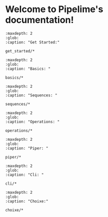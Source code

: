 <!-- .. Pipelime documentation master file, created by
   sphinx-quickstart on Wed Aug 31 10:56:12 2022.
   You can adapt this file completely to your liking, but it should at least
   contain the root `toctree` directive. -->

# Welcome to Pipelime's documentation!


```{toctree}
:maxdepth: 2
:glob:
:caption: "Get Started:"

get_started/*
```


```{toctree}
:maxdepth: 2
:glob: 
:caption: "Basics: "

basics/*
```

```{toctree}
:maxdepth: 2
:glob: 
:caption: "Sequences: "

sequences/*
```

```{toctree}
:maxdepth: 2
:glob: 
:caption: "Operations: "

operations/*
```

```{toctree}
:maxdepth: 2
:glob: 
:caption: "Piper: "

piper/*
```

```{toctree}
:maxdepth: 2
:glob: 
:caption: "Cli: "

cli/*
```

```{toctree}
:maxdepth: 2
:glob:
:caption: "Choixe:"

choixe/*
```

